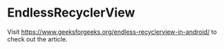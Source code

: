 # EndlessRecyclerView
Visit https://www.geeksforgeeks.org/endless-recyclerview-in-android/ to check out the article.
